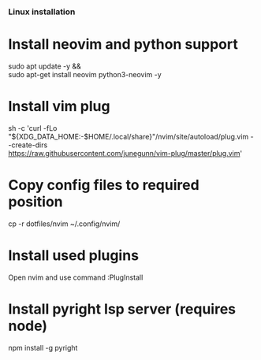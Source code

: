 ### Linux installation

# Install neovim and python support
sudo apt update -y && \
sudo apt-get install neovim python3-neovim -y

# Install vim plug
sh -c 'curl -fLo "${XDG_DATA_HOME:-$HOME/.local/share}"/nvim/site/autoload/plug.vim --create-dirs \
https://raw.githubusercontent.com/junegunn/vim-plug/master/plug.vim'


# Copy config files to required position
cp -r dotfiles/nvim ~/.config/nvim/

# Install used plugins
Open nvim and use command :PlugInstall

# Install pyright lsp server (requires node)
npm install -g pyright
